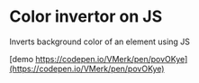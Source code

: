 # Color invertor on JS

Inverts background color of an element using JS

[demo https://codepen.io/VMerk/pen/povOKye](https://codepen.io/VMerk/pen/povOKye)
